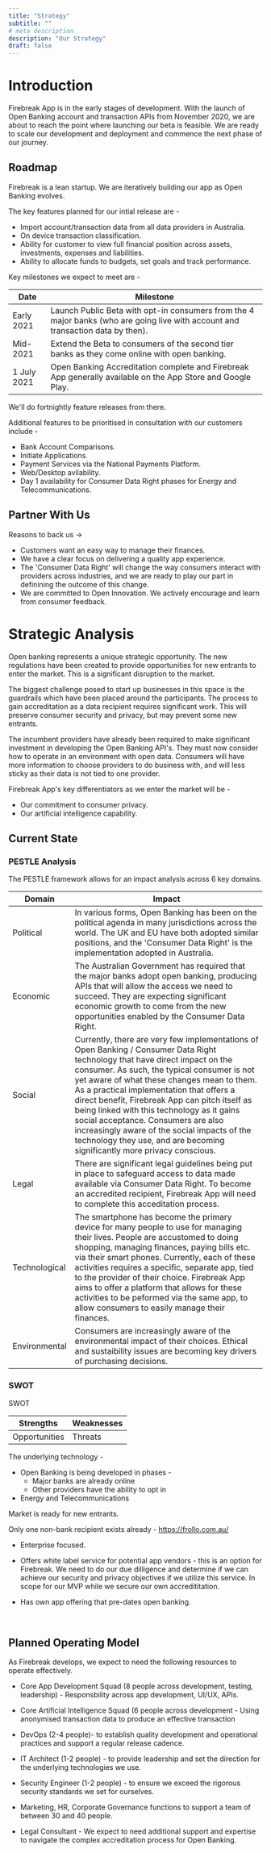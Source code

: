 ```yaml
---
title: "Strategy"
subtitle: ""
# meta description
description: "Our Strategy"
draft: false
---
```



# Introduction

Firebreak App is in the early stages of development. 
With the launch of Open Banking account and transaction APIs from November 2020, we are about to reach the point where launching our beta is feasible. We are ready to scale our development and deployment and commence the next phase of our journey. 


## Roadmap

Firebreak is a lean startup. We are iteratively building our app as Open Banking evolves. 

The key features planned for our intial release are -

* Import account/transaction data from all data providers in Australia.
* On device transaction classification.
* Ability for customer to view full financial position across assets, investments, expenses and liabilities.
* Ability to allocate funds to budgets, set goals and track performance. 

Key milestones we expect to meet are -

Date | Milestone
-----|-----
Early 2021 | Launch Public Beta with opt-in consumers from the 4 major banks (who are going live with account and transaction data by then).
Mid-2021 | Extend the Beta to consumers of the second tier banks as they come online with open banking.
1 July 2021 | Open Banking Accreditation complete and Firebreak App generally available on the App Store and Google Play. 

We'll do fortnightly feature releases from there. 

Additional features to be prioritised in consultation with our customers include -
* Bank Account Comparisons.
* Initiate Applications.
* Payment Services via the National Payments Platform.
* Web/Desktop avilability.
* Day 1 availability for Consumer Data Right phases for Energy and Telecommunications.


## Partner With Us

Reasons to back us -> 

* Customers want an easy way to manage their finances.
* We have a clear focus on delivering a quality app experience.
* The 'Consumer Data Right' will change the way consumers interact with providers across industries, and we are ready to play our part in definining the outcome of this change. 
* We are committed to Open Innovation. We actively encourage and learn from consumer feedback.



# Strategic Analysis

Open banking represents a unique strategic opportunity. The new regulations have been created to provide opportunities for new entrants to enter the market. This is a significant disruption to the market.

The biggest challenge posed to start up businesses in this space is the guardrails which have been placed around the participants. The process to gain accreditation as a data recipient requires significant work. This will preserve consumer security and privacy, but may prevent some new entrants. 

The incumbent providers have already been required to make significant investment in developing the Open Banking API's. They must now consider how to operate in an environment with open data. Consumers will have more information to choose providers to do business with, and will less sticky as their data is not tied to one provider. 

Firebreak App's key differentiators as we enter the market will be -

* Our commitment to consumer privacy.
* Our artificial intelligence capability.


## Current State

### PESTLE Analysis
The PESTLE framework allows for an impact analysis across 6 key domains. 

Domain | Impact
-----|-----
Political | In various forms, Open Banking has been on the political agenda in many jurisdictions across the world. The UK and EU have both adopted similar positions, and the 'Consumer Data Right' is the implementation adopted in Australia. 
Economic | The Australian Government has required that the major banks adopt open banking, producing APIs that will allow the access we need to succeed. They are expecting significant economic growth to come from the new opportunities enabled by the Consumer Data Right. 
Social | Currently, there are very few implementations of Open Banking / Consumer Data Right technology that have direct impact on the consumer. As such, the typical consumer is not yet aware of what these changes mean to them. As a practical implementation that offers a direct benefit, Firebreak App can pitch itself as being linked with this technology as it gains social acceptance. Consumers are also increasingly aware of the social impacts of the technology they use, and are becoming significantly more privacy conscious.
Legal | There are significant legal guidelines being put in place to safeguard access to data made available via Consumer Data Right. To become an accredited recipient, Firebreak App will need to complete this acceditation process. 
Technological | The smartphone has become the primary device for many people to use for managing their lives. People are accustomed to doing shopping, managing finances, paying bills etc. via their smart phones. Currently, each of these activities requires a specific, separate app, tied to the provider of their choice. Firebreak App aims to offer a platform that allows for these activities to be peformed via the same app, to allow consumers to easily manage their finances. 
Environmental | Consumers are increasingly aware of the environmental impact of their choices. Ethical and sustaibility issues are becoming key drivers of purchasing decisions. 

### SWOT

SWOT

Strengths | Weaknesses
-----|-----
Opportunities | Threats


The underlying technology -
* Open Banking is being developed in phases - 
    * Major banks are already online
    * Other providers have the ability to opt in
* Energy and Telecommunications 

Market is ready for new entrants.

Only one non-bank recipient exists already -
https://frollo.com.au/ 

* Enterprise focused.
* Offers white label service for potential app vendors - this is an option for Firebreak. We need to do our due dilligence and determine if we can achieve our security and privacy objectives if we utilize this service. In scope for our MVP while we secure our own accredititation. 

* Has own app offering that pre-dates open banking.  


<br>


## Planned Operating Model

As Firebreak develops, we expect to need the following resources to operate effectively. 

* Core App Development Squad (8 people across development, testing, leadership) - Responsbility across app development, UI/UX, APIs.
* Core Artificial Intelligence Squad (6 people across development - Using anonymised transaction data to produce an effective transaction 
* DevOps (2-4 people)- to establish quality development and operational practices and support a regular release cadence. 
* IT Architect (1-2 people) - to provide leadership and set the direction for the underlying technologies we use.
* Security Engineer (1-2 people) - to ensure we exceed the rigorous security standards we set for ourselves.
* Marketing, HR, Corporate Governance functions to support a team of between 30 and 40 people. 

* Legal Consultant - We expect to need additional support and expertise to navigate the complex accreditation process for Open Banking. 
